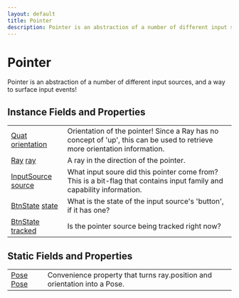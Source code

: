 ```yaml
---
layout: default
title: Pointer
description: Pointer is an abstraction of a number of different input sources, and a way to surface input events!
---
```

# Pointer

Pointer is an abstraction of a number of different input
sources, and a way to surface input events!


## Instance Fields and Properties

|  |  |
|--|--|
|[Quat]({{site.url}}/Pages/Reference/Quat.html) [orientation]({{site.url}}/Pages/Reference/Pointer/orientation.html)|Orientation of the pointer! Since a Ray has no concept of 'up', this can be used to retrieve more orientation information.|
|[Ray]({{site.url}}/Pages/Reference/Ray.html) [ray]({{site.url}}/Pages/Reference/Pointer/ray.html)|A ray in the direction of the pointer.|
|[InputSource]({{site.url}}/Pages/Reference/InputSource.html) [source]({{site.url}}/Pages/Reference/Pointer/source.html)|What input soure did this pointer come from? This is a bit-flag that contains input family and capability information.|
|[BtnState]({{site.url}}/Pages/Reference/BtnState.html) [state]({{site.url}}/Pages/Reference/Pointer/state.html)|What is the state of the input source's 'button', if it has one?|
|[BtnState]({{site.url}}/Pages/Reference/BtnState.html) [tracked]({{site.url}}/Pages/Reference/Pointer/tracked.html)|Is the pointer source being tracked right now?|



## Static Fields and Properties

|  |  |
|--|--|
|[Pose]({{site.url}}/Pages/Reference/Pose.html) [Pose]({{site.url}}/Pages/Reference/Pointer/Pose.html)|Convenience property that turns ray.position and orientation into a Pose.|


